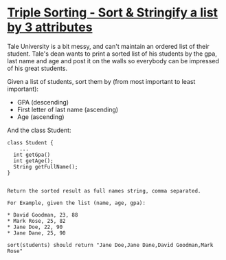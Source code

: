 # [Triple Sorting - Sort & Stringify a list by 3 attributes](https://www.codewars.com/kata/triple-sorting-sort-and-stringify-a-list-by-3-attributes "https://www.codewars.com/kata/5829c2c8ef8d4474300000fa")

Tale University is a bit messy, and can't maintain an ordered list of their student. Tale's dean wants to print a sorted list of his students by the gpa, last name and age and post it on the walls so everybody can be impressed of his great students.

Given a list of students, sort them by (from most important to least important):

* GPA (descending)
* First letter of last name (ascending)
* Age (ascending)

And the class Student:

```
class Student {
	...
  int getGpa()
  int getAge();
  String getFullName();
}

```
```

Return the sorted result as full names string, comma separated.

For Example, given the list (name, age, gpa):

* David Goodman, 23, 88
* Mark Rose, 25, 82
* Jane Doe, 22, 90
* Jane Dane, 25, 90

sort(students) should return "Jane Doe,Jane Dane,David Goodman,Mark Rose"